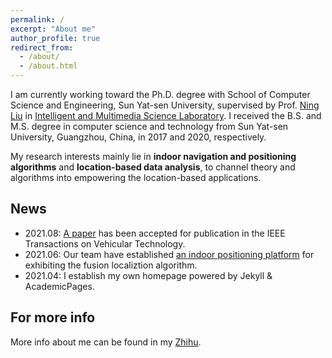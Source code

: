 ```yaml
---
permalink: /
excerpt: "About me"
author_profile: true
redirect_from: 
  - /about/
  - /about.html
---
```


I am currently working toward the Ph.D. degree with School of Computer Science and Engineering, Sun Yat-sen University, supervised by Prof. [Ning Liu](http://sdcs.sysu.edu.cn/node/2495) in [Intelligent and Multimedia Science Laboratory](https://www.sysu-imsl.com). I received the B.S. and M.S. degree in computer science and technology from Sun Yat-sen University, Guangzhou, China, in 2017 and 2020, respectively. 

My research interests mainly lie in **indoor navigation and positioning algorithms** and **location-based data analysis**, to channel theory and algorithms into empowering the location-based applications.

News
--------
* 2021.08: [A paper](https://www.hetaooo.com/publications/) has been accepted for publication in the IEEE Transactions on Vehicular Technology.
* 2021.06: Our team have established [an indoor positioning platform](https://www.bilibili.com/video/BV1yq4y1576T?zw) for exhibiting the fusion localiztion algorithm. 
* 2021.04: I establish my own homepage powered by Jekyll & AcademicPages.

For more info
-------
More info about me can be found in my [Zhihu](https://www.zhihu.com/people/onewalnut). 
